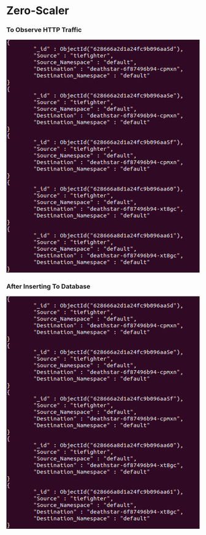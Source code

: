 # Zero-Scaler

### To Observe HTTP Traffic
![image](https://github.com/sumuduliyanage/Zero-Scaler/blob/main/images/entries.png)

### After Inserting To Database
![image](https://github.com/sumuduliyanage/Zero-Scaler/blob/main/images/entries.png)

